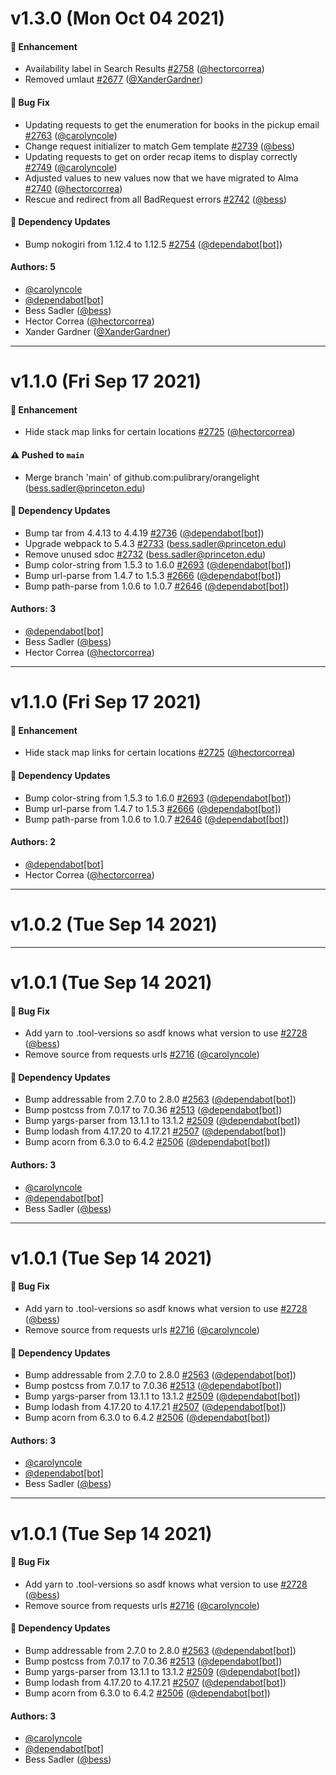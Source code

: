 # v1.3.0 (Mon Oct 04 2021)

#### 🚀 Enhancement

- Availability label in Search Results [#2758](https://github.com/pulibrary/orangelight/pull/2758) ([@hectorcorrea](https://github.com/hectorcorrea))
- Removed umlaut [#2677](https://github.com/pulibrary/orangelight/pull/2677) ([@XanderGardner](https://github.com/XanderGardner))

#### 🐛 Bug Fix

- Updating requests to get the enumeration for books in the pickup email [#2763](https://github.com/pulibrary/orangelight/pull/2763) ([@carolyncole](https://github.com/carolyncole))
- Change request initializer to match Gem template [#2739](https://github.com/pulibrary/orangelight/pull/2739) ([@bess](https://github.com/bess))
- Updating requests to get on order recap items to display correctly [#2749](https://github.com/pulibrary/orangelight/pull/2749) ([@carolyncole](https://github.com/carolyncole))
- Adjusted values to new values now that we have migrated to Alma [#2740](https://github.com/pulibrary/orangelight/pull/2740) ([@hectorcorrea](https://github.com/hectorcorrea))
- Rescue and redirect from all BadRequest errors [#2742](https://github.com/pulibrary/orangelight/pull/2742) ([@bess](https://github.com/bess))

#### 🔩 Dependency Updates

- Bump nokogiri from 1.12.4 to 1.12.5 [#2754](https://github.com/pulibrary/orangelight/pull/2754) ([@dependabot[bot]](https://github.com/dependabot[bot]))

#### Authors: 5

- [@carolyncole](https://github.com/carolyncole)
- [@dependabot[bot]](https://github.com/dependabot[bot])
- Bess Sadler ([@bess](https://github.com/bess))
- Hector Correa ([@hectorcorrea](https://github.com/hectorcorrea))
- Xander Gardner ([@XanderGardner](https://github.com/XanderGardner))

---

# v1.1.0 (Fri Sep 17 2021)

#### 🚀 Enhancement

- Hide stack map links for certain locations [#2725](https://github.com/pulibrary/orangelight/pull/2725) ([@hectorcorrea](https://github.com/hectorcorrea))

#### ⚠️ Pushed to `main`

- Merge branch 'main' of github.com:pulibrary/orangelight (bess.sadler@princeton.edu)

#### 🔩 Dependency Updates

- Bump tar from 4.4.13 to 4.4.19 [#2736](https://github.com/pulibrary/orangelight/pull/2736) ([@dependabot[bot]](https://github.com/dependabot[bot]))
- Upgrade webpack to 5.4.3 [#2733](https://github.com/pulibrary/orangelight/pull/2733) (bess.sadler@princeton.edu)
- Remove unused sdoc [#2732](https://github.com/pulibrary/orangelight/pull/2732) (bess.sadler@princeton.edu)
- Bump color-string from 1.5.3 to 1.6.0 [#2693](https://github.com/pulibrary/orangelight/pull/2693) ([@dependabot[bot]](https://github.com/dependabot[bot]))
- Bump url-parse from 1.4.7 to 1.5.3 [#2666](https://github.com/pulibrary/orangelight/pull/2666) ([@dependabot[bot]](https://github.com/dependabot[bot]))
- Bump path-parse from 1.0.6 to 1.0.7 [#2646](https://github.com/pulibrary/orangelight/pull/2646) ([@dependabot[bot]](https://github.com/dependabot[bot]))

#### Authors: 3

- [@dependabot[bot]](https://github.com/dependabot[bot])
- Bess Sadler ([@bess](https://github.com/bess))
- Hector Correa ([@hectorcorrea](https://github.com/hectorcorrea))

---

# v1.1.0 (Fri Sep 17 2021)

#### 🚀 Enhancement

- Hide stack map links for certain locations [#2725](https://github.com/pulibrary/orangelight/pull/2725) ([@hectorcorrea](https://github.com/hectorcorrea))

#### 🔩 Dependency Updates

- Bump color-string from 1.5.3 to 1.6.0 [#2693](https://github.com/pulibrary/orangelight/pull/2693) ([@dependabot[bot]](https://github.com/dependabot[bot]))
- Bump url-parse from 1.4.7 to 1.5.3 [#2666](https://github.com/pulibrary/orangelight/pull/2666) ([@dependabot[bot]](https://github.com/dependabot[bot]))
- Bump path-parse from 1.0.6 to 1.0.7 [#2646](https://github.com/pulibrary/orangelight/pull/2646) ([@dependabot[bot]](https://github.com/dependabot[bot]))

#### Authors: 2

- [@dependabot[bot]](https://github.com/dependabot[bot])
- Hector Correa ([@hectorcorrea](https://github.com/hectorcorrea))

---

# v1.0.2 (Tue Sep 14 2021)



---

# v1.0.1 (Tue Sep 14 2021)

#### 🐛 Bug Fix

- Add yarn to .tool-versions so asdf knows what version to use [#2728](https://github.com/pulibrary/orangelight/pull/2728) ([@bess](https://github.com/bess))
- Remove source from requests urls [#2716](https://github.com/pulibrary/orangelight/pull/2716) ([@carolyncole](https://github.com/carolyncole))

#### 🔩 Dependency Updates

- Bump addressable from 2.7.0 to 2.8.0 [#2563](https://github.com/pulibrary/orangelight/pull/2563) ([@dependabot[bot]](https://github.com/dependabot[bot]))
- Bump postcss from 7.0.17 to 7.0.36 [#2513](https://github.com/pulibrary/orangelight/pull/2513) ([@dependabot[bot]](https://github.com/dependabot[bot]))
- Bump yargs-parser from 13.1.1 to 13.1.2 [#2509](https://github.com/pulibrary/orangelight/pull/2509) ([@dependabot[bot]](https://github.com/dependabot[bot]))
- Bump lodash from 4.17.20 to 4.17.21 [#2507](https://github.com/pulibrary/orangelight/pull/2507) ([@dependabot[bot]](https://github.com/dependabot[bot]))
- Bump acorn from 6.3.0 to 6.4.2 [#2506](https://github.com/pulibrary/orangelight/pull/2506) ([@dependabot[bot]](https://github.com/dependabot[bot]))

#### Authors: 3

- [@carolyncole](https://github.com/carolyncole)
- [@dependabot[bot]](https://github.com/dependabot[bot])
- Bess Sadler ([@bess](https://github.com/bess))

---

# v1.0.1 (Tue Sep 14 2021)

#### 🐛 Bug Fix

- Add yarn to .tool-versions so asdf knows what version to use [#2728](https://github.com/pulibrary/orangelight/pull/2728) ([@bess](https://github.com/bess))
- Remove source from requests urls [#2716](https://github.com/pulibrary/orangelight/pull/2716) ([@carolyncole](https://github.com/carolyncole))

#### 🔩 Dependency Updates

- Bump addressable from 2.7.0 to 2.8.0 [#2563](https://github.com/pulibrary/orangelight/pull/2563) ([@dependabot[bot]](https://github.com/dependabot[bot]))
- Bump postcss from 7.0.17 to 7.0.36 [#2513](https://github.com/pulibrary/orangelight/pull/2513) ([@dependabot[bot]](https://github.com/dependabot[bot]))
- Bump yargs-parser from 13.1.1 to 13.1.2 [#2509](https://github.com/pulibrary/orangelight/pull/2509) ([@dependabot[bot]](https://github.com/dependabot[bot]))
- Bump lodash from 4.17.20 to 4.17.21 [#2507](https://github.com/pulibrary/orangelight/pull/2507) ([@dependabot[bot]](https://github.com/dependabot[bot]))
- Bump acorn from 6.3.0 to 6.4.2 [#2506](https://github.com/pulibrary/orangelight/pull/2506) ([@dependabot[bot]](https://github.com/dependabot[bot]))

#### Authors: 3

- [@carolyncole](https://github.com/carolyncole)
- [@dependabot[bot]](https://github.com/dependabot[bot])
- Bess Sadler ([@bess](https://github.com/bess))

---

# v1.0.1 (Tue Sep 14 2021)

#### 🐛 Bug Fix

- Add yarn to .tool-versions so asdf knows what version to use [#2728](https://github.com/pulibrary/orangelight/pull/2728) ([@bess](https://github.com/bess))
- Remove source from requests urls [#2716](https://github.com/pulibrary/orangelight/pull/2716) ([@carolyncole](https://github.com/carolyncole))

#### 🔩 Dependency Updates

- Bump addressable from 2.7.0 to 2.8.0 [#2563](https://github.com/pulibrary/orangelight/pull/2563) ([@dependabot[bot]](https://github.com/dependabot[bot]))
- Bump postcss from 7.0.17 to 7.0.36 [#2513](https://github.com/pulibrary/orangelight/pull/2513) ([@dependabot[bot]](https://github.com/dependabot[bot]))
- Bump yargs-parser from 13.1.1 to 13.1.2 [#2509](https://github.com/pulibrary/orangelight/pull/2509) ([@dependabot[bot]](https://github.com/dependabot[bot]))
- Bump lodash from 4.17.20 to 4.17.21 [#2507](https://github.com/pulibrary/orangelight/pull/2507) ([@dependabot[bot]](https://github.com/dependabot[bot]))
- Bump acorn from 6.3.0 to 6.4.2 [#2506](https://github.com/pulibrary/orangelight/pull/2506) ([@dependabot[bot]](https://github.com/dependabot[bot]))

#### Authors: 3

- [@carolyncole](https://github.com/carolyncole)
- [@dependabot[bot]](https://github.com/dependabot[bot])
- Bess Sadler ([@bess](https://github.com/bess))
